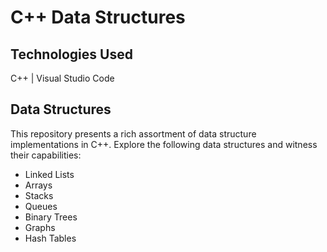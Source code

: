 # C++ Data Structures

## Technologies Used

C++ | Visual Studio Code

## Data Structures

This repository presents a rich assortment of data structure implementations in C++. Explore the following data structures and witness their capabilities:

- Linked Lists
- Arrays
- Stacks
- Queues
- Binary Trees
- Graphs
- Hash Tables
